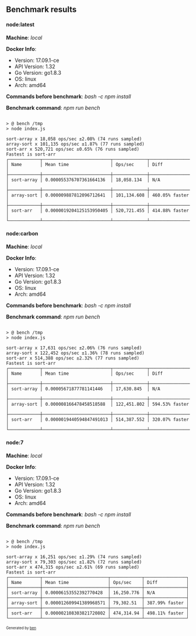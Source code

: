 ## Benchmark results


#### node:latest

**Machine**: _local_

**Docker Info**:

* Version: 17.09.1-ce
* API Version: 1.32
* Go Version: go1.8.3
* OS: linux
* Arch: amd64

**Commands before benchmark**: _bash -c npm install_

**Benchmark command**: _npm run bench_

~~~

> @ bench /tmp
> node index.js

sort-array x 18,058 ops/sec ±2.08% (74 runs sampled)
array-sort x 101,135 ops/sec ±1.87% (77 runs sampled)
sort-arr x 520,721 ops/sec ±0.65% (76 runs sampled)
Fastest is sort-arr
┌────────────┬──────────────────────────┬─────────────┬────────────────┐
│ Name       │ Mean time                │ Ops/sec     │ Diff           │
├────────────┼──────────────────────────┼─────────────┼────────────────┤
│ sort-array │ 0.000055376707361664136  │ 18,058.134  │ N/A            │
├────────────┼──────────────────────────┼─────────────┼────────────────┤
│ array-sort │ 0.000009887812096712641  │ 101,134.608 │ 460.05% faster │
├────────────┼──────────────────────────┼─────────────┼────────────────┤
│ sort-arr   │ 0.0000019204125153950405 │ 520,721.455 │ 414.88% faster │
└────────────┴──────────────────────────┴─────────────┴────────────────┘

~~~


#### node:carbon

**Machine**: _local_

**Docker Info**:

* Version: 17.09.1-ce
* API Version: 1.32
* Go Version: go1.8.3
* OS: linux
* Arch: amd64

**Commands before benchmark**: _bash -c npm install_

**Benchmark command**: _npm run bench_

~~~

> @ bench /tmp
> node index.js

sort-array x 17,631 ops/sec ±2.06% (76 runs sampled)
array-sort x 122,452 ops/sec ±1.36% (78 runs sampled)
sort-arr x 514,388 ops/sec ±2.32% (77 runs sampled)
Fastest is sort-arr
┌────────────┬──────────────────────────┬─────────────┬────────────────┐
│ Name       │ Mean time                │ Ops/sec     │ Diff           │
├────────────┼──────────────────────────┼─────────────┼────────────────┤
│ sort-array │ 0.00005671877781141446   │ 17,630.845  │ N/A            │
├────────────┼──────────────────────────┼─────────────┼────────────────┤
│ array-sort │ 0.000008166478458518588  │ 122,451.802 │ 594.53% faster │
├────────────┼──────────────────────────┼─────────────┼────────────────┤
│ sort-arr   │ 0.0000019440594847491013 │ 514,387.552 │ 320.07% faster │
└────────────┴──────────────────────────┴─────────────┴────────────────┘

~~~


#### node:7

**Machine**: _local_

**Docker Info**:

* Version: 17.09.1-ce
* API Version: 1.32
* Go Version: go1.8.3
* OS: linux
* Arch: amd64

**Commands before benchmark**: _bash -c npm install_

**Benchmark command**: _npm run bench_

~~~

> @ bench /tmp
> node index.js

sort-array x 16,251 ops/sec ±1.29% (74 runs sampled)
array-sort x 79,303 ops/sec ±1.82% (72 runs sampled)
sort-arr x 474,315 ops/sec ±2.61% (69 runs sampled)
Fastest is sort-arr
┌────────────┬─────────────────────────┬────────────┬────────────────┐
│ Name       │ Mean time               │ Ops/sec    │ Diff           │
├────────────┼─────────────────────────┼────────────┼────────────────┤
│ sort-array │ 0.00006153552392770428  │ 16,250.776 │ N/A            │
├────────────┼─────────────────────────┼────────────┼────────────────┤
│ array-sort │ 0.000012609941389968571 │ 79,302.51  │ 387.99% faster │
├────────────┼─────────────────────────┼────────────┼────────────────┤
│ sort-arr   │ 0.000002108303821720802 │ 474,314.94 │ 498.11% faster │
└────────────┴─────────────────────────┴────────────┴────────────────┘

~~~



<sub><sup>Generated by [ben](https://github.com/drish/ben)</sup></sub>
